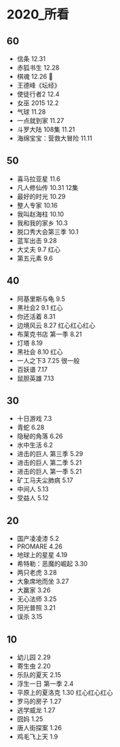 # 2020_所看

## 60
- 信条 12.31
- 赤狐书生 12.28
- 棋魂  12.26 💯
- 王德峰《坛经》
- 使徒行者2 12.4
- 女巫 2015 12.2
- 气球 11.28
- 一点就到家 11.27
- 斗罗大陆 108集 11.21
- 海绵宝宝：营救大冒险 11.11
## 50
- 喜马拉亚星 11.6
- 凡人修仙传 10.31 12集
- 最好的时光 10.29
- 整人专家 10.16
- 我叫赵海柱 10.10
- 我和我的家乡 10.3
- 脱口秀大会第三季 10.1
- 蓝军出击 9.28
- 大丈夫 9.7 ️红心
- 第五元素 9.6
## 40
- 阿基里斯与龟 9.5
- 黑社会2 9.1 ️红心
- 你还活着 8.31
- 边境风云  ️️️8.27 红心红心红心
- 布莱克书店 第一季 8.21
- 灯塔 8.19
- 黑社会 8.10 ️红心
- 一人之下3 7.25 很一般
- 百妖谱 7.17
- 鼠胆英雄  7.13
## 30
- 十日游戏 7.3
- 青蛇 6.28
- 隐秘的角落 6.26
- 水中生活 6.2
- 进击的巨人 第三季 5.29
- 进击的巨人 第二季 5.21
- 进击的巨人 第一季 5.21
- 矿工马夫尘肺病 5.17
- 中间人 5.13
- 受益人 5.12
## 20
- 国产凌凌漆 5.2
- PROMARE 4.26
- 地球上的星星 4.19
- 希特勒：恶魔的崛起 3.30
- 两只老虎 3.28
- 大象席地而坐 3.27
- 大赢家 3.26
- 无心法师 3.25
- 阳光普照 3.21
- 误杀 3.15
## 10
- 幼儿园 2.29
- 寄生虫 2.20
- 乐队的夏天 2.15
- 浮生一日 第一季 2.4
- 平原上的夏洛克 ️1.30 红心红心红心
- 罗马的房子 1.27
- 逃学威龙 1.27
- 囧妈 1.25
- 唐人街探案 1.26 
- 鸡毛飞上天 1.9
